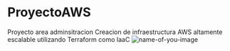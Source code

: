 # ProyectoAWS
Proyecto area adminsitracion
Creacion de infraestructura AWS altamente escalable utilizando Terraform como IaaC
![name-of-you-image](https://github.com/David-pixel-hub/ProyectoAWS/blob/main/InfraestructuraAWS.jpg?raw=true)
